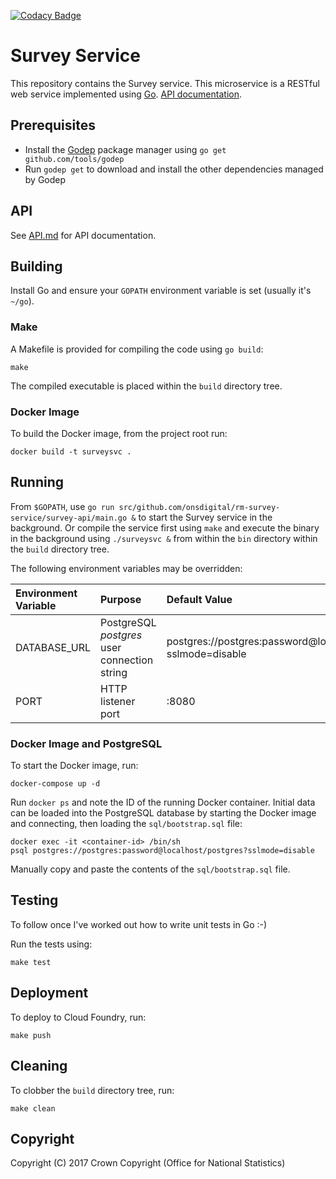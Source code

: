 [![Codacy Badge](https://api.codacy.com/project/badge/Grade/c5adaae19b8f4b899ce935fe856a85d9)](https://www.codacy.com/app/sdcplatform/rm-survey-service?utm_source=github.com&amp;utm_medium=referral&amp;utm_content=ONSdigital/rm-survey-service&amp;utm_campaign=Badge_Grade)

# Survey Service
This repository contains the Survey service. This microservice is a RESTful web service implemented using [Go](https://golang.org/). [API documentation](https://github.com/ONSdigital/rm-survey-service/blob/master/API.md).

## Prerequisites
* Install the [Godep](https://github.com/tools/godep) package manager using `go get github.com/tools/godep`
* Run `godep get` to download and install the other dependencies managed by Godep

## API
See [API.md](https://github.com/ONSdigital/rm-survey-service/blob/master/API.md) for API documentation.

## Building
Install Go and ensure your `GOPATH` environment variable is set (usually it's `~/go`).

### Make
A Makefile is provided for compiling the code using `go build`:

```
make
```

The compiled executable is placed within the `build` directory tree.

### Docker Image
To build the Docker image, from the project root run:

```
docker build -t surveysvc .
```

## Running
From `$GOPATH`, use `go run src/github.com/onsdigital/rm-survey-service/survey-api/main.go &` to start the Survey service in the background. Or compile the service first using `make` and execute the binary in the background using `./surveysvc &` from within the `bin` directory within the `build` directory tree.

The following environment variables may be overridden:

| Environment Variable | Purpose                                      | Default Value                                                   |
| :------------------- | :------------------------------------------- | :-------------------------------------------------------------- |
| DATABASE_URL         | PostgreSQL *postgres* user connection string | postgres://postgres:password@localhost/postgres?sslmode=disable |
| PORT                 | HTTP listener port                           | :8080                                                           |

### Docker Image and PostgreSQL
To start the Docker image, run:

```
docker-compose up -d
```

Run `docker ps` and note the ID of the running Docker container. Initial data can be loaded into the PostgreSQL database by starting the Docker image and connecting, then loading the `sql/bootstrap.sql` file:

```
docker exec -it <container-id> /bin/sh
psql postgres://postgres:password@localhost/postgres?sslmode=disable
```

Manually copy and paste the contents of the `sql/bootstrap.sql` file.

## Testing
To follow once I've worked out how to write unit tests in Go :-)

Run the tests using:

```
make test
```

## Deployment
To deploy to Cloud Foundry, run:

```
make push
```

## Cleaning
To clobber the `build` directory tree, run:

```
make clean
```

## Copyright
Copyright (C) 2017 Crown Copyright (Office for National Statistics)
